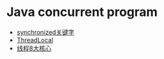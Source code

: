 # Java concurrent program

* [synchronized关键字](synchronized.md)
* [ThreadLocal](ThreadLocal.md)
* [线程8大核心](Thread.md)
